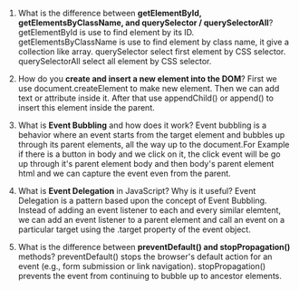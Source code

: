 

1. What is the difference between **getElementById, getElementsByClassName, and querySelector / querySelectorAll**?
getElementById is use to find element by its ID.
getElementsByClassName is use to find element by class name, it give a collection like array.
querySelector select first element by CSS selector. querySelectorAll select all element by CSS selector.


2. How do you **create and insert a new element into the DOM**?
First we use document.createElement to make new element.
Then we can add text or attribute inside it.
After that use appendChild() or append() to insert this element inside the parent.


3. What is **Event Bubbling** and how does it work?
Event bubbling is a behavior where an event starts from the target element and bubbles up through its parent elements, all the way up to the document.For Example if there is a button in body and we click on it, the click event will be go up through it's parent element body and then body's parent element html and we can capture the event even from the parent.



4. What is **Event Delegation** in JavaScript? Why is it useful?
Event Delegation is a pattern based upon the concept of Event Bubbling.
Instead of adding an event listener to each and every similar elemtent, we can add an event listener to a parent element and call an event on a particular target using the .target property of the event object.



5. What is the difference between **preventDefault() and stopPropagation()** methods?
preventDefault() stops the browser's default action for an event (e.g., form submission or link navigation). stopPropagation() prevents the event from continuing to bubble up to ancestor elements.
